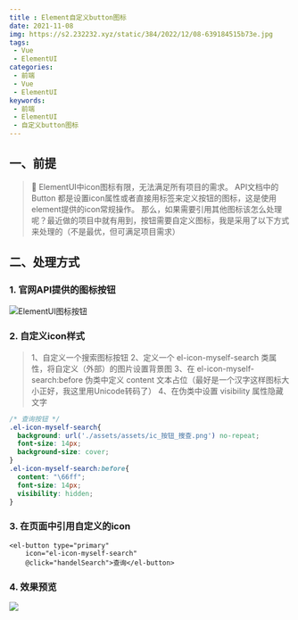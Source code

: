 ```yaml
---
title : Element自定义button图标
date: 2021-11-08
img: https://s2.232232.xyz/static/384/2022/12/08-639184515b73e.jpg
tags:
 - Vue
 - ElementUI
categories: 
 - 前端
 - Vue
 - ElementUI
keywords:
 - 前端
 - ElementUI
 - 自定义button图标
---
```

## 一、前提
> 🎯 ElementUI中icon图标有限，无法满足所有项目的需求。
> API文档中的 Button 都是设置icon属性或者直接用<i class="xxx"></i>标签来定义按钮的图标，这是使用element提供的icon常规操作。
> 那么，如果需要引用其他图标该怎么处理呢？最近做的项目中就有用到，按钮需要自定义图标，我是采用了以下方式来处理的（不是最优，但可满足项目需求）

## 二、处理方式
### 1. 官网API提供的图标按钮
![](./img1.jpg "ElementUI图标按钮")

### 2. 自定义icon样式
> 1、自定义一个搜索图标按钮
> 2、定义一个 el-icon-myself-search 类属性，将自定义（外部）的图片设置背景图
> 3、在 el-icon-myself-search:before 伪类中定义 content 文本占位（最好是一个汉字这样图标大小正好，我这里用Unicode转码了）
> 4、在伪类中设置 visibility 属性隐藏文字

```css
/* 查询按钮 */
.el-icon-myself-search{
  background: url('./assets/assets/ic_按钮_搜查.png') no-repeat;
  font-size: 14px;
  background-size: cover;
}
.el-icon-myself-search:before{
  content: "\66ff";
  font-size: 14px;
  visibility: hidden;
}
```

### 3. 在页面中引用自定义的icon
```
<el-button type="primary"
    icon="el-icon-myself-search"
    @click="handelSearch">查询</el-button>
```
### 4. 效果预览
![](./img2.jpg)

